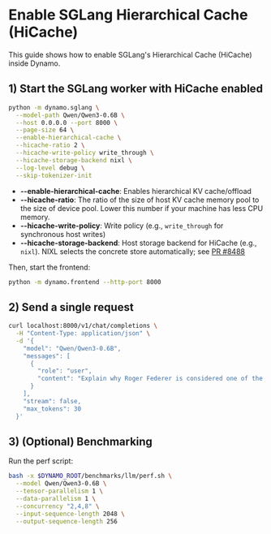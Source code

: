 <!--
SPDX-FileCopyrightText: Copyright (c) 2025 NVIDIA CORPORATION & AFFILIATES. All rights reserved.
SPDX-License-Identifier: Apache-2.0
-->

# Enable SGLang Hierarchical Cache (HiCache)

This guide shows how to enable SGLang's Hierarchical Cache (HiCache) inside Dynamo.

## 1) Start the SGLang worker with HiCache enabled

```bash
python -m dynamo.sglang \
  --model-path Qwen/Qwen3-0.6B \
  --host 0.0.0.0 --port 8000 \
  --page-size 64 \
  --enable-hierarchical-cache \
  --hicache-ratio 2 \
  --hicache-write-policy write_through \
  --hicache-storage-backend nixl \
  --log-level debug \
  --skip-tokenizer-init
```

- **--enable-hierarchical-cache**: Enables hierarchical KV cache/offload
- **--hicache-ratio**: The ratio of the size of host KV cache memory pool to the size of device pool. Lower this number if your machine has less CPU memory.
- **--hicache-write-policy**: Write policy (e.g., `write_through` for synchronous host writes)
- **--hicache-storage-backend**: Host storage backend for HiCache (e.g., `nixl`). NIXL selects the concrete store automatically; see [PR #8488](https://github.com/sgl-project/sglang/pull/8488)


Then, start the frontend:
```bash
python -m dynamo.frontend --http-port 8000
```

## 2) Send a single request

```bash
curl localhost:8000/v1/chat/completions \
  -H "Content-Type: application/json" \
  -d '{
    "model": "Qwen/Qwen3-0.6B",
    "messages": [
      {
        "role": "user",
        "content": "Explain why Roger Federer is considered one of the greatest tennis players of all time"
      }
    ],
    "stream": false,
    "max_tokens": 30
  }'
```

## 3) (Optional) Benchmarking

Run the perf script:
```bash
bash -x $DYNAMO_ROOT/benchmarks/llm/perf.sh \
  --model Qwen/Qwen3-0.6B \
  --tensor-parallelism 1 \
  --data-parallelism 1 \
  --concurrency "2,4,8" \
  --input-sequence-length 2048 \
  --output-sequence-length 256
```

